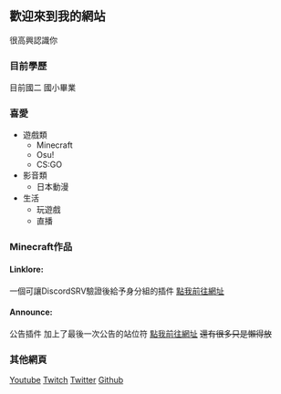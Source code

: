 ## 歡迎來到我的網站
很高興認識你


### 目前學歷

目前國二
國小畢業

### 喜愛
* 遊戲類
  * Minecraft
  * Osu!
  * CS:GO
* 影音類
  * 日本動漫 
* 生活
    * 玩遊戲
    * 直播 

### Minecraft作品
#### Linklore:
一個可讓DiscordSRV驗證後給予身分組的插件
[點我前往網址](https://github.com/XingYanTW/LinkRole)
#### Announce:
公告插件 加上了最後一次公告的站位符
[點我前往網址](https://github.com/XingYanTW/Announce)
~~還有很多只是懶得放~~


### 其他網頁
[Youtube](https://www.youtube.com/channel/UCPWDEz4L5bphm_9WLzqTp-Q)
[Twitch](https://www.twitch.tv/xingyantw)
[Twitter](https://twitter.com/tw_xing)
[Github](https://github.com/XingYanTW)
